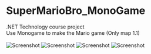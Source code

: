 # SuperMarioBro_MonoGame
.NET Technology course project
<br>
Use Monogame to make the Mario game (Only map 1.1)
<br>
<br>
![Screenshot](../master/screenshot/1.PNG?raw=true "Screenshot")
![Screenshot](../master/screenshot/2.PNG?raw=true "Screenshot")
![Screenshot](../master/screenshot/3.PNG?raw=true "Screenshot")
![Screenshot](../master/screenshot/4.PNG?raw=true "Screenshot")
